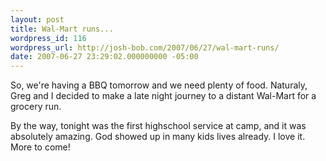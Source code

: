 ```yaml
---
layout: post
title: Wal-Mart runs...
wordpress_id: 116
wordpress_url: http://josh-bob.com/2007/06/27/wal-mart-runs/
date: 2007-06-27 23:29:02.000000000 -05:00
---
```

<!--Mime Type of File is image/jpeg --><div><a href="http://josh-bob.com/wp-photos/20070628-002902-1.jpg"><img src="http://josh-bob.com/wp-photos/thumb.20070628-002902-1.jpg" alt="" /></a></div> So, we're having a BBQ tomorrow and we need plenty of food. Naturaly, Greg and I decided to make a late night journey to a distant Wal-Mart for a grocery run.
By the way, tonight was the first highschool service at camp, and it was absolutely amazing. God showed up in many kids lives already. I love it. More to come!
